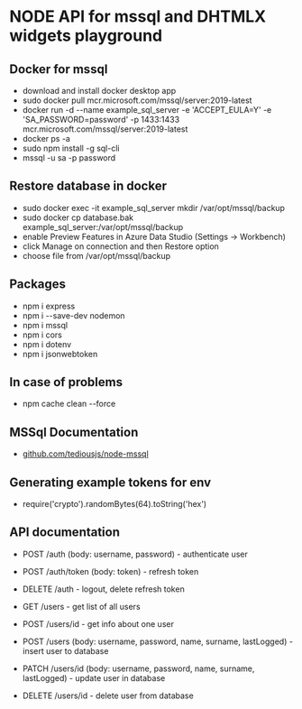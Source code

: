 # NODE API for mssql and DHTMLX widgets playground

## Docker for mssql
-   download and install docker desktop app
-   sudo docker pull mcr.microsoft.com/mssql/server:2019-latest
-   docker run -d --name example_sql_server -e 'ACCEPT_EULA=Y' -e 'SA_PASSWORD=password' -p 1433:1433 mcr.microsoft.com/mssql/server:2019-latest
-   docker ps -a
-   sudo npm install -g sql-cli
-   mssql -u sa -p password

## Restore database in docker
-   sudo docker exec -it example_sql_server mkdir /var/opt/mssql/backup
-   sudo docker cp database.bak example_sql_server:/var/opt/mssql/backup
-   enable Preview Features in Azure Data Studio (Settings -> Workbench)
-   click Manage on connection and then Restore option
-   choose file from /var/opt/mssql/backup

## Packages
-   npm i express
-   npm i --save-dev nodemon
-   npm i mssql
-   npm i cors
-   npm i dotenv
-   npm i jsonwebtoken

## In case of problems
-   npm cache clean --force

## MSSql Documentation
-   [github.com/tediousjs/node-mssql](https://github.com/tediousjs/node-mssql)

## Generating example tokens for env
-   require('crypto').randomBytes(64).toString('hex')

## API documentation
-   POST /auth (body: username, password) - authenticate user
-   POST /auth/token (body: token) - refresh token
-   DELETE /auth - logout, delete refresh token

-   GET /users - get list of all users
-   POST /users/id - get info about one user
-   POST /users (body: username, password, name, surname, lastLogged) - insert user to database
-   PATCH /users/id (body: username, password, name, surname, lastLogged) - update user in database
-   DELETE /users/id - delete user from database